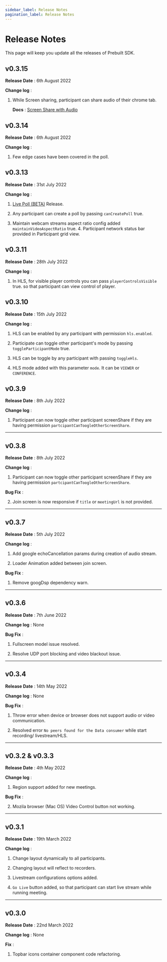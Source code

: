 ```yaml
---
sidebar_label: Release Notes
pagination_label: Release Notes
---
```


# Release Notes

This page will keep you update all the releases of Prebuilt SDK.

## v0.3.15

**Release Date** : 6th August 2022

**Change log** :

1. While Screen sharing, participant can share audio of their chrome tab.

   **Docs** : [Screen Share with Audio](https://docs.videosdk.live/prebuilt/guide/prebuilt-video-and-audio-calling/features/screenshare#screen-share-with-audio)

## v0.3.14

**Release Date** : 6th August 2022

**Change log** :

1. Few edge cases have been covered in the poll.

## v0.3.13

**Release Date** : 31st July 2022

**Change log** :

1. [Live Poll (BETA)](https://docs.videosdk.live/prebuilt/guide/prebuilt-video-and-audio-calling/features/live-poll) Release.

2. Any participant can create a poll by passing `canCreatePoll` true.

3. Maintain webcam streams aspect ratio config added `maintainVideoAspectRatio` true. 4. Participant network status bar provided in Participant grid view.

## v0.3.11

**Release Date** : 28th July 2022

**Change log** :

1. In HLS, for visible player controls you can pass `playerControlsVisible` true. so that participant can view control of player.

## v0.3.10

**Release Date** : 15th July 2022

**Change log** :

1. HLS can be enabled by any participant with permission `hls.enabled`.

2. Participate can toggle other participant's mode by passing `toggleParticipantMode` true.

3. HLS can be toggle by any participant with passing `toggleHls`.

4. HLS mode added with this parameter `mode`. It can be `VIEWER` or `CONFERENCE`.

## v0.3.9

**Release Date** : 8th July 2022

**Change log** :

1. Participant can now toggle other participant screenShare if they are having permission `partcipantCanToogleOtherScreenShare`.

---

## v0.3.8

**Release Date** : 8th July 2022

**Change log** :

1. Participant can now toggle other participant screenShare if they are having permission `partcipantCanToogleOtherScreenShare`.

**Bug Fix** :

2. Join screen is now responsive if `title` or `meetingUrl` is not provided.

---

## v0.3.7

**Release Date** : 5th July 2022

**Change log** :

1. Add google echoCancellation params during creation of audio stream.

2. Loader Animation added between join screen.

**Bug Fix** :

1. Remove googDsp dependency warn.

---

## v0.3.6

**Release Date** : 7th June 2022

**Change log** : None

**Bug Fix** :

1. Fullscreen model issue resolved.

2. Resolve UDP port blocking and video blackout issue.

---

## v0.3.4

**Release Date** : 14th May 2022

**Change log** : None

**Bug Fix** :

1. Throw error when device or browser does not support audio or video communication.

2. Resolved error `No peers found for the Data consumer` while start recording/ livestream/HLS.

---

## v0.3.2 & v0.3.3

**Release Date** : 4th May 2022

**Change log** :

1. Region support added for new meetings.

**Bug Fix** :

2. Mozila browser (Mac OS) Video Control button not working.

---

## v0.3.1

**Release Date** : 19th March 2022

**Change log** :

1. Change layout dynamically to all participants.

2. Changing layout will reflect to recorders.

3. Livestream configurations options added.

4. `Go Live` button added, so that participant can start live stream while running meeting.

---

## v0.3.0

**Release Date** : 22nd March 2022

**Change log** : None

**Fix** :

1. Topbar icons container component code refactoring.
